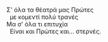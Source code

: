 Σ' όλα τα θέατρά μας Πρώτες<br>
&nbsp;&nbsp;με κομεντί πολύ τρανές<br>
Μα σ' όλα τι επιτυχία<br>
&nbsp;&nbsp;Είναι και Πρώτες και... στερνές.
